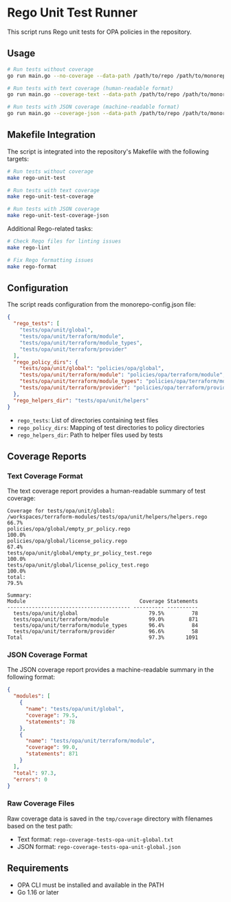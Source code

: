 # Rego Unit Test Runner

This script runs Rego unit tests for OPA policies in the repository.

## Usage

```bash
# Run tests without coverage
go run main.go --no-coverage --data-path /path/to/repo /path/to/monorepo-config.json

# Run tests with text coverage (human-readable format)
go run main.go --coverage-text --data-path /path/to/repo /path/to/monorepo-config.json

# Run tests with JSON coverage (machine-readable format)
go run main.go --coverage-json --data-path /path/to/repo /path/to/monorepo-config.json
```

## Makefile Integration

The script is integrated into the repository's Makefile with the following targets:

```bash
# Run tests without coverage
make rego-unit-test

# Run tests with text coverage
make rego-unit-test-coverage

# Run tests with JSON coverage
make rego-unit-test-coverage-json
```

Additional Rego-related tasks:

```bash
# Check Rego files for linting issues
make rego-lint

# Fix Rego formatting issues
make rego-format
```

## Configuration

The script reads configuration from the monorepo-config.json file:

```json
{
  "rego_tests": [
    "tests/opa/unit/global",
    "tests/opa/unit/terraform/module",
    "tests/opa/unit/terraform/module_types",
    "tests/opa/unit/terraform/provider"
  ],
  "rego_policy_dirs": {
    "tests/opa/unit/global": "policies/opa/global",
    "tests/opa/unit/terraform/module": "policies/opa/terraform/module",
    "tests/opa/unit/terraform/module_types": "policies/opa/terraform/module_types",
    "tests/opa/unit/terraform/provider": "policies/opa/terraform/provider"
  },
  "rego_helpers_dir": "tests/opa/unit/helpers"
}
```

- `rego_tests`: List of directories containing test files
- `rego_policy_dirs`: Mapping of test directories to policy directories
- `rego_helpers_dir`: Path to helper files used by tests

## Coverage Reports

### Text Coverage Format

The text coverage report provides a human-readable summary of test coverage:

```
Coverage for tests/opa/unit/global:
/workspaces/terraform-modules/tests/opa/unit/helpers/helpers.rego        66.7%
policies/opa/global/empty_pr_policy.rego                                100.0%
policies/opa/global/license_policy.rego                                  67.4%
tests/opa/unit/global/empty_pr_policy_test.rego                         100.0%
tests/opa/unit/global/license_policy_test.rego                          100.0%
total:                                                                   79.5%

Summary:
Module                                     Coverage Statements
---------------------------------------- ---------- ----------
  tests/opa/unit/global                       79.5%         78
  tests/opa/unit/terraform/module             99.0%        871
  tests/opa/unit/terraform/module_types       96.4%         84
  tests/opa/unit/terraform/provider           96.6%         58
Total                                         97.3%       1091
```

### JSON Coverage Format

The JSON coverage report provides a machine-readable summary in the following format:

```json
{
  "modules": [
    {
      "name": "tests/opa/unit/global",
      "coverage": 79.5,
      "statements": 78
    },
    {
      "name": "tests/opa/unit/terraform/module",
      "coverage": 99.0,
      "statements": 871
    }
  ],
  "total": 97.3,
  "errors": 0
}
```

### Raw Coverage Files

Raw coverage data is saved in the `tmp/coverage` directory with filenames based on the test path:

- Text format: `rego-coverage-tests-opa-unit-global.txt`
- JSON format: `rego-coverage-tests-opa-unit-global.json`

## Requirements

- OPA CLI must be installed and available in the PATH
- Go 1.16 or later